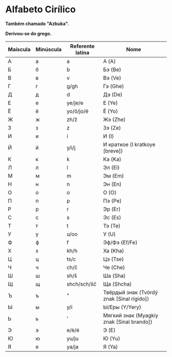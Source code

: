 # Alfabeto Cirílico

**Também chamado "Azbuka".**

**Derivou-se do grego.**

| Maíscula | Minúscula | Referente latina | Nome                                      |
| -------- | --------- | ---------------- | ----------------------------------------- |
| А        | а         | a                | А (A)                                     |
| Б        | б         | b                | Бэ (Be)                                   |
| В        | в         | v                | Вэ (Ve)                                   |
| Г        | г         | g/gh             | Гэ (Ghe)                                  |
| Д        | д         | d                | Дэ (De)                                   |
| Е        | е         | ye/je/e          | Е (Ye)                                    |
| Ё        | ё         | yo/ö/jo/ë        | Ё (Yo)                                    |
| Ж        | ж         | zh/ž             | Жэ (Zhe)                                  |
| З        | з         | z                | Зэ (Ze)                                   |
| И        | и         | i                | И (I)                                     |
| Й        | й         | y/i/j            | И краткое (I kratkoye [breve])            |
| К        | к         | k                | Ка (Ka)                                   |
| Л        | л         | l                | Эл (El)                                   |
| М        | м         | m                | Эм (Em)                                   |
| Н        | н         | n                | Эн (En)                                   |
| О        | о         | o                | О (O)                                     |
| П        | п         | p                | Пэ (Pe)                                   |
| Р        | р         | r                | Эр (Er)                                   |
| С        | с         | s                | Эс (Es)                                   |
| Т        | т         | t                | Тэ (Te)                                   |
| У        | у         | u/oo             | У (U)                                     |
| Ф        | ф         | f                | Эф/Фэ (Ef/Fe)                             |
| Х        | х         | kh/h             | Ха (Kha)                                  |
| Ц        | ц         | ts/c             | Цэ (Tse)                                  |
| Ч        | ч         | ch/č             | Че (Che)                                  |
| Ш        | ш         | sh/š             | Ша (Sha)                                  |
| Щ        | щ         | shch/sch/šč      | Ща (Shcha)                                |
| Ъ        | ъ         | "                | Твёрдый знак (Tvördý znak [Sinal rígido]) |
| Ы        | ы         | y/i              | Ы/Еры (Y/Yery)                            |
| Ь        | ь         | '                | Мягкий знак (Myagkiy znak [Sinal brando]) |
| Э        | э         | e/è/é            | Э (E)                                     |
| Ю        | ю         | yu/ju            | Ю (Yu)                                    |
| Я        | я         | ya/ja            | Я (Ya)                                    |
